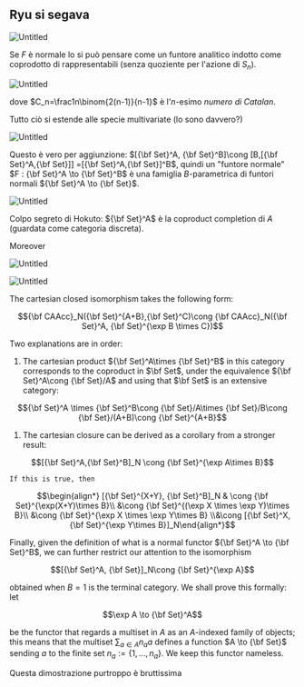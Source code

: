## Ryu si segava

![Untitled](https://s3-us-west-2.amazonaws.com/secure.notion-static.com/0a314af2-869f-4092-9ebf-65675de5df39/Untitled.png)

Se $F$ è normale lo si può pensare come un funtore analitico indotto come coprodotto di rappresentabili (senza quoziente per l'azione di $S_n$).

![Untitled](https://s3-us-west-2.amazonaws.com/secure.notion-static.com/cbcb5a59-cbe7-4fd6-b0c8-bca69f83bc8c/Untitled.png)

dove $C_n=\frac1n\binom{2(n-1)}{n-1}$ è l'$n$-esimo *numero di Catalan*.

Tutto ciò si estende alle specie multivariate (lo sono davvero?)

![Untitled](https://s3-us-west-2.amazonaws.com/secure.notion-static.com/d61ae0f7-8e52-4034-bf91-8ec2a254dcb4/Untitled.png)

Questo è vero per aggiunzione: $[{\bf Set}^A, {\bf Set}^B]\cong [B,[{\bf Set}^A,{\bf Set}]] =[{\bf Set}^A,{\bf Set}]^B$, quindi un "funtore normale" $F : {\bf Set}^A \to {\bf Set}^B$ è una famiglia $B$-parametrica di funtori normali ${\bf Set}^A \to {\bf Set}$.

![Untitled](https://s3-us-west-2.amazonaws.com/secure.notion-static.com/53306963-5c98-464a-89f5-7eb50130673a/Untitled.png)

Colpo segreto di Hokuto: ${\bf Set}^A$ è la coproduct completion di $A$ (guardata come categoria discreta).

Moreover

![Untitled](https://s3-us-west-2.amazonaws.com/secure.notion-static.com/2b0b3b8e-d2c4-40c7-8c64-e5e1875a4a86/Untitled.png)

![Untitled](https://s3-us-west-2.amazonaws.com/secure.notion-static.com/fc31267a-0001-44af-97f4-e60132fbd3bf/Untitled.png)

The cartesian closed isomorphism takes the following form:

$${\bf CAAcc}_N({\bf Set}^{A+B},{\bf Set}^C)\cong {\bf CAAcc}_N({\bf Set}^A, {\bf Set}^{\exp B \times C})$$

Two explanations are in order:

1. The cartesian product ${\bf Set}^A\times {\bf Set}^B$ in this category corresponds to the coproduct in $\bf Set$, under the equivalence ${\bf Set}^A\cong {\bf Set}/A$ and using that $\bf Set$ is an extensive category:

$${\bf Set}^A \times {\bf Set}^B\cong {\bf Set}/A\times {\bf Set}/B\cong {\bf Set}/(A+B)\cong {\bf Set}^{A+B}$$

1. The cartesian closure can be derived as a corollary from a stronger result:

$$[{\bf Set}^A,{\bf Set}^B]_N \cong {\bf Set}^{\exp A\times B}$$

    If this is true, then

$$\begin{align*} [{\bf Set}^{X+Y}, {\bf Set}^B]_N & \cong {\bf Set}^{\exp(X+Y)\times B}\\ &\cong {\bf Set}^{(\exp X \times \exp Y)\times B}\\ &\cong {\bf Set}^{\exp X \times \exp Y\times B} \\&\cong [{\bf Set}^X, {\bf Set}^{\exp Y\times B}]_N\end{align*}$$

Finally, given the definition of what is a normal functor ${\bf Set}^A \to {\bf Set}^B$, we can further restrict our attention to the isomorphism

$$[{\bf Set}^A, {\bf Set}]_N\cong {\bf Set}^{\exp A}$$

obtained when $B=1$ is the terminal category. We shall prove this formally: let

$$\exp A \to {\bf Set}^A$$

be the functor that regards a multiset in $A$ as an $A$-indexed family of objects; this means that the multiset $\sum_{a\in A} n_a  a$ defines a function $A \to {\bf Set}$ sending $a$ to the finite set $n_a := \{1,\dots,n_a\}$. We keep this functor nameless.

Questa dimostrazione purtroppo è bruttissima